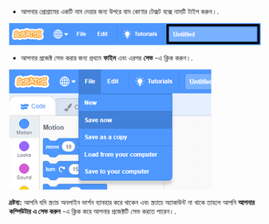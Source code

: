 + আপনার প্রোগ্রামের একটি নাম দেয়ার জন্য উপরে বাম কোণার টেক্সট বক্সে নামটি টাইপ করুন।.

![স্ক্র্যাচ প্রকল্পের নাম টেক্সটবক্স](images/name-annotated.png)

+ আপনার প্রজেক্ট সেভ করার জন্য প্রথমে **ফাইল** এবং এরপর **সেভ** -এ ক্লিক করুন।.

![স্ক্রিনশট](images/save.png)

**দ্রষ্টব্য:** আপনি যদি স্ক্র্যাচ অনলাইন ভার্শন ব্যাবহার করে থাকেন এবং স্ক্র্যাচে অ্যাকাউন্ট না থাকে তাহলে আপনি **আপনার কম্পিউটার এ সেভ করুন** -এ ক্লিক করে আপনার প্রজেক্টটি সেভ করতে পারেন।.